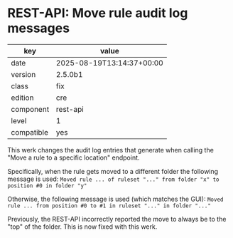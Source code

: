 [//]: # (werk v2)
# REST-API: Move rule audit log messages

key        | value
---------- | ---
date       | 2025-08-19T13:14:37+00:00
version    | 2.5.0b1
class      | fix
edition    | cre
component  | rest-api
level      | 1
compatible | yes

This werk changes the audit log entries that generate when calling the
"Move a rule to a specific location" endpoint.

Specifically, when the rule gets moved to a different folder the following
message is used:
`Moved rule ... of ruleset "..." from folder "x" to position #0 in folder "y"`

Otherwise, the following message is used (which matches the GUI):
`Moved rule ... from position #0 to #1 in ruleset "..." in folder "..."`

Previously, the REST-API incorrectly reported the move to always be to the
"top" of the folder. This is now fixed with this werk.
